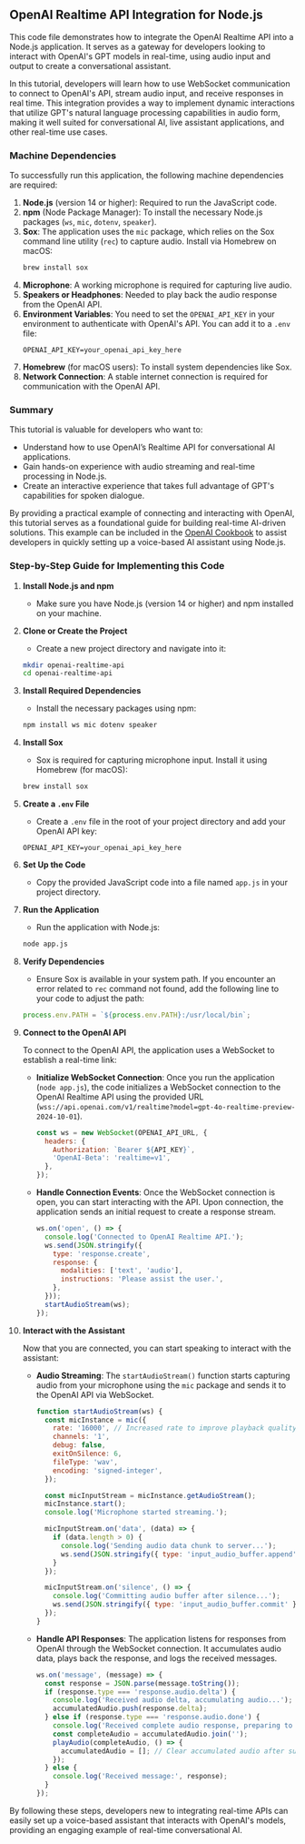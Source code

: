 ## OpenAI Realtime API Integration for Node.js

This code file demonstrates how to integrate the OpenAI Realtime API into a Node.js application. It serves as a gateway for developers looking to interact with OpenAI's GPT models in real-time, using audio input and output to create a conversational assistant.

In this tutorial, developers will learn how to use WebSocket communication to connect to OpenAI's API, stream audio input, and receive responses in real time. This integration provides a way to implement dynamic interactions that utilize GPT's natural language processing capabilities in audio form, making it well suited for conversational AI, live assistant applications, and other real-time use cases.

### Machine Dependencies

To successfully run this application, the following machine dependencies are required:

1. **Node.js** (version 14 or higher): Required to run the JavaScript code.
2. **npm** (Node Package Manager): To install the necessary Node.js packages (`ws`, `mic`, `dotenv`, `speaker`).
3. **Sox**: The application uses the `mic` package, which relies on the Sox command line utility (`rec`) to capture audio. Install via Homebrew on macOS:
   ```sh
   brew install sox
   ```
4. **Microphone**: A working microphone is required for capturing live audio.
5. **Speakers or Headphones**: Needed to play back the audio response from the OpenAI API.
6. **Environment Variables**: You need to set the `OPENAI_API_KEY` in your environment to authenticate with OpenAI's API. You can add it to a `.env` file:
   ```
   OPENAI_API_KEY=your_openai_api_key_here
   ```
7. **Homebrew** (for macOS users): To install system dependencies like Sox.
8. **Network Connection**: A stable internet connection is required for communication with the OpenAI API.

### Summary

This tutorial is valuable for developers who want to:
- Understand how to use OpenAI’s Realtime API for conversational AI applications.
- Gain hands-on experience with audio streaming and real-time processing in Node.js.
- Create an interactive experience that takes full advantage of GPT's capabilities for spoken dialogue.

By providing a practical example of connecting and interacting with OpenAI, this tutorial serves as a foundational guide for building real-time AI-driven solutions. This example can be included in the [OpenAI Cookbook](https://github.com/openai/openai-cookbook) to assist developers in quickly setting up a voice-based AI assistant using Node.js.

### Step-by-Step Guide for Implementing this Code

1. **Install Node.js and npm**
   - Make sure you have Node.js (version 14 or higher) and npm installed on your machine.

2. **Clone or Create the Project**
   - Create a new project directory and navigate into it:
   ```sh
   mkdir openai-realtime-api
   cd openai-realtime-api
   ```

3. **Install Required Dependencies**
   - Install the necessary packages using npm:
   ```sh
   npm install ws mic dotenv speaker
   ```

4. **Install Sox**
   - Sox is required for capturing microphone input. Install it using Homebrew (for macOS):
   ```sh
   brew install sox
   ```

5. **Create a `.env` File**
   - Create a `.env` file in the root of your project directory and add your OpenAI API key:
   ```
   OPENAI_API_KEY=your_openai_api_key_here
   ```

6. **Set Up the Code**
   - Copy the provided JavaScript code into a file named `app.js` in your project directory.

7. **Run the Application**
   - Run the application with Node.js:
   ```sh
   node app.js
   ```

8. **Verify Dependencies**
   - Ensure Sox is available in your system path. If you encounter an error related to `rec` command not found, add the following line to your code to adjust the path:
   ```javascript
   process.env.PATH = `${process.env.PATH}:/usr/local/bin`;
   ```

9. **Connect to the OpenAI API**
   
   To connect to the OpenAI API, the application uses a WebSocket to establish a real-time link:

   - **Initialize WebSocket Connection**: Once you run the application (`node app.js`), the code initializes a WebSocket connection to the OpenAI Realtime API using the provided URL (`wss://api.openai.com/v1/realtime?model=gpt-4o-realtime-preview-2024-10-01`).
     ```javascript
     const ws = new WebSocket(OPENAI_API_URL, {
       headers: {
         Authorization: `Bearer ${API_KEY}`,
         'OpenAI-Beta': 'realtime=v1',
       },
     });
     ```

   - **Handle Connection Events**: Once the WebSocket connection is open, you can start interacting with the API. Upon connection, the application sends an initial request to create a response stream.
     ```javascript
     ws.on('open', () => {
       console.log('Connected to OpenAI Realtime API.');
       ws.send(JSON.stringify({
         type: 'response.create',
         response: {
           modalities: ['text', 'audio'],
           instructions: 'Please assist the user.',
         },
       }));
       startAudioStream(ws);
     });
     ```

10. **Interact with the Assistant**

    Now that you are connected, you can start speaking to interact with the assistant:

    - **Audio Streaming**: The `startAudioStream()` function starts capturing audio from your microphone using the `mic` package and sends it to the OpenAI API via WebSocket.
      ```javascript
      function startAudioStream(ws) {
        const micInstance = mic({
          rate: '16000', // Increased rate to improve playback quality
          channels: '1',
          debug: false,
          exitOnSilence: 6,
          fileType: 'wav',
          encoding: 'signed-integer',
        });

        const micInputStream = micInstance.getAudioStream();
        micInstance.start();
        console.log('Microphone started streaming.');

        micInputStream.on('data', (data) => {
          if (data.length > 0) {
            console.log('Sending audio data chunk to server...');
            ws.send(JSON.stringify({ type: 'input_audio_buffer.append', audio: data.toString('base64') }));
          }
        });

        micInputStream.on('silence', () => {
          console.log('Committing audio buffer after silence...');
          ws.send(JSON.stringify({ type: 'input_audio_buffer.commit' }));
        });
      }
      ```

    - **Handle API Responses**: The application listens for responses from OpenAI through the WebSocket connection. It accumulates audio data, plays back the response, and logs the received messages.
      ```javascript
      ws.on('message', (message) => {
        const response = JSON.parse(message.toString());
        if (response.type === 'response.audio.delta') {
          console.log('Received audio delta, accumulating audio...');
          accumulatedAudio.push(response.delta);
        } else if (response.type === 'response.audio.done') {
          console.log('Received complete audio response, preparing to play...');
          const completeAudio = accumulatedAudio.join('');
          playAudio(completeAudio, () => {
            accumulatedAudio = []; // Clear accumulated audio after successful playback
          });
        } else {
          console.log('Received message:', response);
        }
      });
      ```

By following these steps, developers new to integrating real-time APIs can easily set up a voice-based assistant that interacts with OpenAI's models, providing an engaging example of real-time conversational AI.